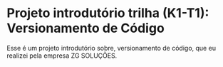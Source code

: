 # Projeto introdutório trilha (K1-T1): Versionamento de Código

Esse é um projeto introdutório sobre, versionamento de código, que eu realizei pela empresa ZG SOLUÇÕES.
